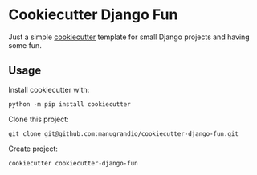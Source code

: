 # Cookiecutter Django Fun

Just a simple [cookiecutter](http://cookiecutter.readthedocs.org/) template for small Django projects and having some fun.

## Usage

Install cookiecutter with:

```
python -m pip install cookiecutter
```

Clone this project:

```
git clone git@github.com:manugrandio/cookiecutter-django-fun.git
```

Create project:

```
cookiecutter cookiecutter-django-fun
```
